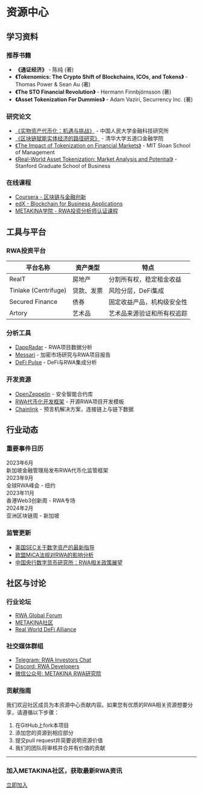 
# 资源中心

## 学习资料

### 推荐书籍

- **《通证经济》** - 陈纯 (著)
- **《Tokenomics: The Crypto Shift of Blockchains, ICOs, and Tokens》** - Thomas Power & Sean Au (著)
- **《The STO Financial Revolution》** - Hermann Finnbjörnsson (著)
- **《Asset Tokenization For Dummies》** - Adam Vaziri, Securrency Inc. (著)

### 研究论文

- [《实物资产代币化：机遇与挑战》](https://example.com/paper1) - 中国人民大学金融科技研究所
- [《区块链赋能实体经济的路径研究》](https://example.com/paper2) - 清华大学五道口金融学院
- [《The Impact of Tokenization on Financial Markets》](https://example.com/paper3) - MIT Sloan School of Management
- [《Real-World Asset Tokenization: Market Analysis and Potential》](https://example.com/paper4) - Stanford Graduate School of Business

### 在线课程

- [Coursera - 区块链与金融创新](https://coursera.org)
- [edX - Blockchain for Business Applications](https://edx.org)
- [METAKINA学院 - RWA投资分析师认证课程](https://academy.metakina.com)

## 工具与平台

### RWA投资平台

| 平台名称 | 资产类型 | 特点 |
|---------|---------|------|
| RealT | 房地产 | 分割所有权，稳定租金收益 |
| Tinlake (Centrifuge) | 贷款、发票 | 风险分层，DeFi集成 |
| Secured Finance | 债券 | 固定收益产品，机构级安全性 |
| Artory | 艺术品 | 艺术品来源验证和所有权追踪 |

### 分析工具

- [DappRadar](https://dappradar.com) - RWA项目数据分析
- [Messari](https://messari.io) - 加密市场研究与RWA项目报告
- [DeFi Pulse](https://defipulse.com) - DeFi与RWA集成分析

### 开发资源

- [OpenZeppelin](https://openzeppelin.com) - 安全智能合约库
- [RWA代币化开发框架](https://github.com/example/rwa-framework) - 开源RWA项目开发模板
- [Chainlink](https://chain.link) - 预言机解决方案，连接链上与链下数据

## 行业动态

### 重要事件日历

<div class="event-timeline">
    <div class="event">
        <div class="event-date">2023年6月</div>
        <div class="event-title">新加坡金融管理局发布RWA代币化监管框架</div>
    </div>
    <div class="event">
        <div class="event-date">2023年9月</div>
        <div class="event-title">全球RWA峰会 - 纽约</div>
    </div>
    <div class="event">
        <div class="event-date">2023年11月</div>
        <div class="event-title">香港Web3创新周 - RWA专场</div>
    </div>
    <div class="event">
        <div class="event-date">2024年2月</div>
        <div class="event-title">亚洲区块链周 - 新加坡</div>
    </div>
</div>

### 监管更新

- [美国SEC关于数字资产的最新指导](https://example.com/sec-guidance)
- [欧盟MiCA法规对RWA的影响分析](https://example.com/eu-mica)
- [中国央行数字货币研究所：RWA相关政策展望](https://example.com/pboc-rwa)

## 社区与讨论

### 行业论坛

- [RWA Global Forum](https://rwaglobal.forum)
- [METAKINA社区](https://community.metakina.com)
- [Real World DeFi Alliance](https://rwdefi.org)

### 社交媒体群组

- [Telegram: RWA Investors Chat](https://t.me/RWAinvestors)
- [Discord: RWA Developers](https://discord.gg/rwadevelopers)
- [微信公众号: METAKINA RWA研究院](https://weixin.metakina.com)

### 贡献指南

我们欢迎社区成员为本资源中心贡献内容。如果您有优质的RWA相关资源想要分享，请遵循以下步骤：

1. 在GitHub上fork本项目
2. 添加您的资源到相应部分
3. 提交pull request并简要说明资源价值
4. 我们的团队将审核并合并有价值的贡献

---

<div class="cta-container">
    <h3>加入METAKINA社区，获取最新RWA资讯</h3>
    <a href="https://metakina.com/join" class="md-button md-button--primary">立即加入</a>
</div>
